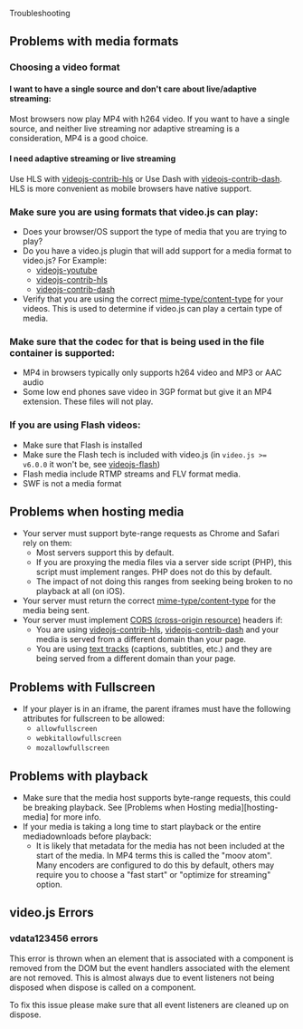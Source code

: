  Troubleshooting

## Problems with media formats

### Choosing a video format
#### I want to have a single source and don't care about live/adaptive streaming:
Most browsers now play MP4 with h264 video. If you want to have a single source, and neither live streaming
nor adaptive streaming is a consideration, MP4 is a good choice.

#### I need adaptive streaming or live streaming
Use HLS with [videojs-contrib-hls][hls] or
Use Dash with [videojs-contrib-dash][dash].
HLS is more convenient as mobile browsers have native support.

### Make sure you are using formats that video.js can play:
* Does your browser/OS support the type of media that you are trying to play?
* Do you have a video.js plugin that will add support for a media format to video.js? For Example:
  * [videojs-youtube][youtube]
  * [videojs-contrib-hls][hls]
  * [videojs-contrib-dash][dash]
* Verify that you are using the correct [mime-type/content-type][media-types] for your videos.
  This is used to determine if video.js can play a certain type of media.

### Make sure that the codec for that is being used in the file container is supported:
* MP4 in browsers typically only supports h264 video and MP3 or AAC audio
* Some low end phones save video in 3GP format but give it an MP4 extension. These files will not play.

### If you are using Flash videos:
* Make sure that Flash is installed
* Make sure the Flash tech is included with video.js (in `video.js >= v6.0.0` it won't be, see [videojs-flash][flash])
* Flash media include RTMP streams and FLV format media.
* SWF is not a media format

## Problems when hosting media
* Your server must support byte-range requests as Chrome and Safari rely on them:
  * Most servers support this by default.
  * If you are proxying the media files via a server side script (PHP), this script must implement ranges. PHP does not do this by default.
  * The impact of not doing this ranges from seeking being broken to no playback at all (on iOS).
* Your server must return the correct [mime-type/content-type][media-types] for the media being sent.
* Your server must implement [CORS (cross-origin resource)][cors] headers if:
  * You are using [videojs-contrib-hls][hls], [videojs-contrib-dash][dash] and your media is served from a different domain than your page.
  * You are using [text tracks][text-tracks] (captions, subtitles, etc.) and they are being served from a different domain than your page.

## Problems with Fullscreen
* If your player is in an iframe, the parent iframes must have the following attributes for fullscreen to be allowed:
  * `allowfullscreen`
  * `webkitallowfullscreen`
  * `mozallowfullscreen`

## Problems with playback
* Make sure that the media host supports byte-range requests, this could be breaking playback. See [Problems when Hosting media][hosting-media] for more info.
* If your media is taking a long time to start playback or the entire mediadownloads before playback:
  * It is likely that metadata for the media has not been included at the start of the media. In MP4 terms this is called
    the "moov atom". Many encoders are configured to do this by default, others may require you to choose
    a "fast start" or "optimize for streaming" option.

## video.js Errors
### vdata123456 errors
This error is thrown when an element that is associated with a component is removed
from the DOM but the event handlers associated with the element are not removed. This
is almost always due to event listeners not being disposed when dispose is called on
a component.

To fix this issue please make sure that all event listeners are cleaned up on dispose.

<!-- same-page -->
[hosting-problems]: #problems-when-hosting-media

<!-- guides -->
[text-tracks]: /docs/guides/text-tracks.md

<!-- official projects -->
[hls]: https://github.com/videojs/videojs-contrib-hls
[dash]: https://github.com/videojs/videojs-contrib-dash
[youtube]: https://github.com/videojs/videojs-youtube
[flash]: https://github.com/videojs/videojs-flash

<!-- External links -->
[media-types]: http://www.iana.org/assignments/media-types/media-types.xhtml#video
[cors]: http://enable-cors.org/
